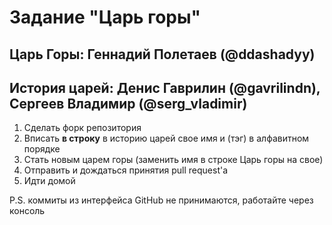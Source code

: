 # Задание "Царь горы"

## Царь Горы: Геннадий Полетаев (@ddashadyy)
## История царей:  Денис Гаврилин (@gavrilindn), Сергеев Владимир (@serg_vladimir)

1. Сделать форк репозитория
1. Вписать **в строку** в историю царей свое имя и (тэг) в алфавитном порядке
1. Стать новым царем горы (заменить имя в строке Царь горы на свое)
1. Отправить и дождаться принятия pull request'а
1. Идти домой

P.S. коммиты из интерфейса GitHub не принимаются, работайте через консоль
